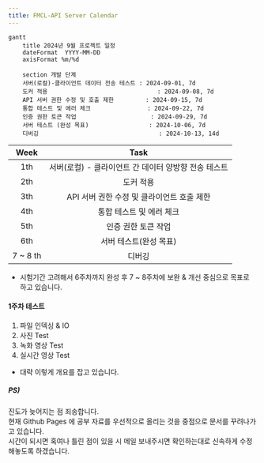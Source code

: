 ```yaml
---
title: FMCL-API Server Calendar
---
```


```mermaid
gantt
    title 2024년 9월 프로젝트 일정
    dateFormat  YYYY-MM-DD
    axisFormat %m/%d

    section 개발 단계
    서버(로컬)-클라이언트 데이터 전송 테스트 : 2024-09-01, 7d
    도커 적용                               : 2024-09-08, 7d
    API 서버 권한 수정 및 호출 제한         : 2024-09-15, 7d
    통합 테스트 및 에러 체크                : 2024-09-22, 7d
    인증 권한 토큰 작업                     : 2024-09-29, 7d
    서버 테스트 (완성 목표)                 : 2024-10-06, 7d
    디버깅                                  : 2024-10-13, 14d
```

|   Week   |                         Task                         |
| :------: | :--------------------------------------------------: |
|   1th    | 서버(로컬) - 클라이언트 간 데이터 양방향 전송 테스트 |
|   2th    |                      도커 적용                       |
|   3th    |      API 서버 권한 수정 및 클라이언트 호출 제한      |
|   4th    |               통합 테스트 및 에러 체크               |
|   5th    |                 인증 권한 토큰 작업                  |
|   6th    |                서버 테스트(완성 목표)                |
| 7 ~ 8 th |                        디버깅                        |

- 시험기간 고려해서 6주차까지 완성 후 7 ~ 8주차에 보완 & 개선 중심으로 목표로 하고 있습니다.

#### 1주차 테스트

1. 파일 인덱싱 & IO
2. 사진 Test
3. 녹화 영상 Test
4. 실시간 영상 Test

- 대략 이렇게 개요를 잡고 있습니다.

##### PS)

진도가 늦어지는 점 죄송합니다.  
현재 Github Pages 에 공부 자료를 우선적으로 올리는 것을 중점으로 문서를 꾸려나가고 있습니다.  
시간이 되시면 혹여나 틀린 점이 있을 시 메일 보내주시면 확인하는대로 신속하게 수정해놓도록 하겠습니다.
